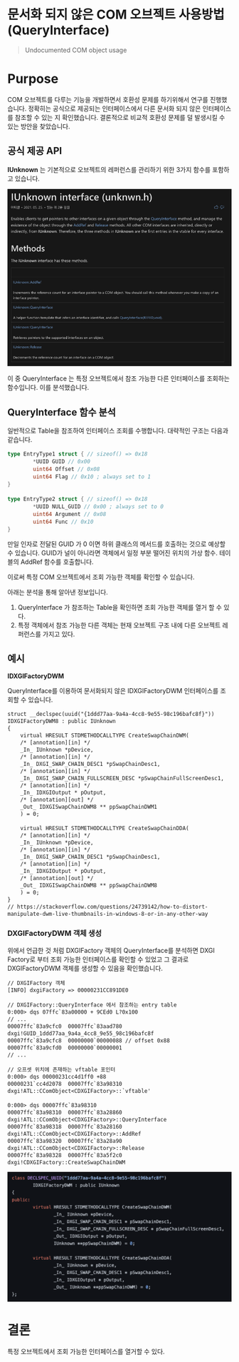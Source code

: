 # 문서화 되지 않은 COM 오브젝트 사용방법(QueryInterface)

> Undocumented COM object usage
> 

# Purpose

COM 오브젝트를 다루는 기능을 개발하면서 호환성 문제를 하기위해서 연구를 진행했습니다. 정확히는 공식으로 제공되는 인터페이스에서 다른 문서화 되지 않은 인터페이스를 참조할 수 있는 지 확인했습니다. 결론적으로 비교적 호환성 문제를 덜 발생시킬 수 있는 방안을 찾았습니다. 

## 공식 제공 API

**IUnknown** 는 기본적으로 오브젝트의 레퍼런스를 관리하기 위한 3가지 함수를  포함하고 있습니다.

![UCOU-1](.\image\UCOU-1.png)

이 중 QueryInterface 는 특정 오브젝트에서 참조 가능한 다른 인터페이스를 조회하는 함수입니다. 이를 분석했습니다. 

## **QueryInterface 함수 분석**

일반적으로 Table을 참조하여 인터페이스 조회를 수행합니다. 대략적인 구조는 다음과 같습니다.

```go
type EntryType1 struct { // sizeof() => 0x18
		*UUID GUID // 0x00
		uint64 Offset // 0x08
		uint64 Flag // 0x10 ; always set to 1
}

type EntryType2 struct { // sizeof() => 0x18
		*UUID NULL_GUID // 0x00 ; always set to 0
		uint64 Argument // 0x08
		uint64 Func // 0x10
}
```

만일 인자로 전달된 GUID 가 0 이면 하위 클래스의 메서드를 호출하는 것으로 예상할 수 있습니다.
GUID가 널이 아니라면 객체에서 일정 부분 떨어진 위치의 가상 함수. 테이블의 AddRef 함수를 호출합니다.

이로써 특정 COM 오브젝트에서 조회 가능한 객체를 확인할 수 있습니다.

아래는 분석을 통해 알아낸 정보입니다.

1. QueryInterface 가 참조하는 Table을 확인하면 조회 가능한 객체를 열거 할 수 있다.
2. 특정 객체에서 참조 가능한 다른 객체는 현재 오브젝트 구조 내에 다른 오브젝트 레퍼런스를 가지고 있다.

## 예시

**IDXGIFactoryDWM**

QueryInterface를 이용하여 문서화되지 않은 IDXGIFactoryDWM 인터페이스를 조회할 수 있습니다. 

```
struct __declspec(uuid("{1ddd77aa-9a4a-4cc8-9e55-98c196bafc8f}"))
IDXGIFactoryDWM8 : public IUnknown
{
    virtual HRESULT STDMETHODCALLTYPE CreateSwapChainDWM(
    /* [annotation][in] */ 
    _In_ IUnknown *pDevice, 
    /* [annotation][in] */ 
    _In_ DXGI_SWAP_CHAIN_DESC1 *pSwapChainDesc1, 
    /* [annotation][in] */ 
    _In_ DXGI_SWAP_CHAIN_FULLSCREEN_DESC *pSwapChainFullScreenDesc1, 
    /* [annotation][in] */ 
    _In_ IDXGIOutput * pOutput, 
    /* [annotation][out] */ 
    _Out_ IDXGISwapChainDWM8 ** ppSwapChainDWM1
    ) = 0;

    virtual HRESULT STDMETHODCALLTYPE CreateSwapChainDDA(
    /* [annotation][in] */ 
    _In_ IUnknown *pDevice, 
    /* [annotation][in] */ 
    _In_ DXGI_SWAP_CHAIN_DESC1 *pSwapChainDesc1, 
    /* [annotation][in] */ 
    _In_ IDXGIOutput * pOutput, 
    /* [annotation][out] */ 
    _Out_ IDXGISwapChainDWM8 ** ppSwapChainDWM8
    ) = 0;
}
// https://stackoverflow.com/questions/24739142/how-to-distort-manipulate-dwm-live-thumbnails-in-windows-8-or-in-any-other-way
```

### **DXGIFactoryDWM 객체 생성**

위에서 언급한 것 처럼 DXGIFactory 객체의 QueryInterface를 분석하면 DXGI Factory로 부터 조회 가능한 인터페이스를 확인할 수 있었고 그 결과로 DXGIFactoryDWM 객체를 생성할 수 있음을 확인했습니다.

```
// DXGIFactory 객체
[INFO] dxgiFactory => 00000231CC891DE0

// DXGIFactory::QueryInterface 에서 참조하는 entry table 
0:000> dqs 07ffc`83a00000 + 9CEd0 L?0x100
// ...
00007ffc`83a9cfc0  00007ffc`83aad780 dxgi!GUID_1ddd77aa_9a4a_4cc8_9e55_98c196bafc8f
00007ffc`83a9cfc8  00000000`00000088 // offset 0x88
00007ffc`83a9cfd0  00000000`00000001
// ...

// 오프셋 위치에 존재하는 vftable 포인터
0:000> dqs 00000231cc4d1ff0 +88
00000231`cc4d2078  00007ffc`83a98310 dxgi!ATL::CComObject<CDXGIFactory>::`vftable'

0:000> dqs 00007ffc`83a98310
00007ffc`83a98310  00007ffc`83a28860 dxgi!ATL::CComObject<CDXGIFactory>::QueryInterface
00007ffc`83a98318  00007ffc`83a28160 dxgi!ATL::CComObject<CDXGIFactory>::AddRef
00007ffc`83a98320  00007ffc`83a28a90 dxgi!ATL::CComObject<CDXGIFactory>::Release
00007ffc`83a98328  00007ffc`83a5f2c0 dxgi!CDXGIFactory::CreateSwapChainDWM 
```

![UCOU-2](.\image\UCOU-2.png)

# 결론

특정 오브젝트에서 조회 가능한 인터페이스를 열거할 수 있다.